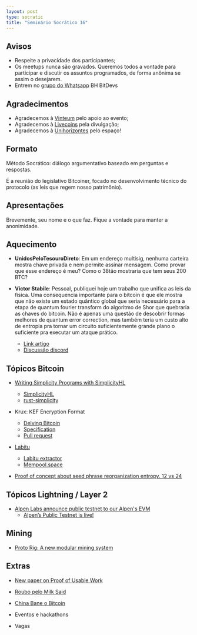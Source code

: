```yaml
---
layout: post
type: socratic
title: "Seminário Socrático 16"
---
```

## Avisos
- Respeite a privacidade dos participantes;
- Os meetups nunca são gravados. Queremos todos a vontade para participar e discutir os assuntos programados, de forma anônima se assim o desejarem.
- Entrem no [grupo do Whatsapp](https://chat.whatsapp.com/EXLJjo3QURxBcj8bqxLc81) BH BitDevs

## Agradecimentos

- Agradecemos à [Vinteum](https://vinteum.org/) pelo apoio ao evento;
- Agradecemos à [Livecoins](https://livecoins.com.br/) pela divulgação;
- Agradecemos à [Unihorizontes](https://unihorizontes.br/) pelo espaço!

## Formato

Método Socrático: diálogo argumentativo baseado em perguntas e respostas.

É a reunião do legislativo Bitcoiner, focado no desenvolvimento técnico do protocolo (as leis que regem nosso patrimônio).

## Apresentações

Brevemente, seu nome e o que faz. Fique a vontade para manter a anonimidade.


## Aquecimento

- **UnidosPeloTesouroDireto**: Em um endereço multisig, nenhuma carteira mostra chave privada e nem permite assinar mensagem.
Como provar que esse endereço é meu? Como o 38tão mostraria que tem seus 200 BTC?

- **Victor Stabile**: Pessoal, publiquei hoje um trabalho que unifica as leis da física. Uma consequencia importante para o bitcoin é que ele mostra que não existe um estado quântico global que seria necessário para a etapa de quantum fourier transform do algoritmo de Shor que quebraria as chaves do bitcoin. Não é apenas uma questão de descobrir formas melhores de quantum error correction, mas também teria um custo alto de entropia pra tornar um circuito suficientemente grande plano o suficiente pra executar um ataque prático.
    - [Link artigo](https://www.texstr.org/a/naddr1qvzqqqr4gupzqwe6gtf5eu9pgqk334fke8f2ct43ccqe4y2nhetssnypvhge9ce9qqxnzde4xy6rydfcxqunsv35vk8jrc)
    - [Discussão discord](https://discord.com/channels/1003633153694498918/1344513109280161802/1389901792682180670)

## Tópicos Bitcoin

- [Writing Simplicity Programs with SimplicityHL](https://delvingbitcoin.org/t/writing-simplicity-programs-with-simplicityhl/1900)
    - [SimplicityHL](https://github.com/BlockstreamResearch/SimplicityHL)
    - [rust-simplicity](https://github.com/BlockstreamResearch/rust-simplicity)

- Krux: KEF Encryption Format
    - [Delving Bitcoin](https://delvingbitcoin.org/t/krux-kef-encryption-format/1912)
    - [Specification](https://github.com/selfcustody/krux/blob/733483665b09506099921c0e61d75d965295c759/docs/getting-started/features/KEF_Specifications.md)
    - [Pull request](https://github.com/selfcustody/krux/pull/667)

- [Labitu](https://xcancel.com/mononautical/status/1951683985957851367)
    - [Labitu extractor](https://labitbu-extractor.lovable.app/)
    - [Mempool.space](https://mempool.space/tx/3220c33f075dfa9f35ef604043a5f81e516d1a8087fb53816c455ff02468d828)

- [Proof of concept about seed phrase reorganization entropy. 12 vs 24](https://xcancel.com/jaoNoctus/status/1956412497059090608)

## Tópicos Lightning / Layer 2

- [Alpen Labs announce public testnet to our Alpen's EVM](https://xcancel.com/AlpenLabs/status/1952363933136031926)
    - [Alpen’s Public Testnet is live!](https://www.alpenlabs.io/blog/alpen-testnet)

## Mining

- [Proto Rig: A new modular mining system](https://proto.xyz/blog/posts/proto-rig-and-proto-fleet-a-paradigm-shift)


## Extras

- [New paper on Proof of Usable Work](https://delvingbitcoin.org/t/new-paper-on-proof-of-usable-work/1867/2)

- [Roubo pelo Milk Said](https://livecoins.com.br/erro-em-geracao-de-chave-privada-levou-a-roubo-de-us-35-bilhoes-em-bitcoin/)

- [China Bane o Bitcoin](https://xcancel.com/mononautical/status/1951833867318415566)

- Eventos e hackathons


- Vagas
